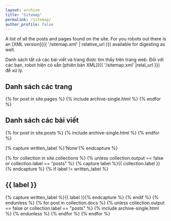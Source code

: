 ```yaml
---
layout: archive
title: "Sitemap"
permalink: /sitemap/
author_profile: false
---
```


A list of all the posts and pages found on the site. For you robots out there is an [XML version]({{ '/sitemap.xml' | relative_url }}) available for digesting as well.

Danh sách tất cả các bài viết và trang được tìm thấy trên trang web. Đối với các bạn, robot hiện có sẵn [phiên bản XML]({{ '/sitemap.xml' |relal_url }}) để xử lý.

<h2>Danh sách các trang</h2>
{% for post in site.pages %}
  {% include archive-single.html %}
{% endfor %}

<h2>Danh sách các bài viết</h2>
{% for post in site.posts %}
  {% include archive-single.html %}
{% endfor %}

{% capture written_label %}'None'{% endcapture %}

{% for collection in site.collections %}
{% unless collection.output == false or collection.label == "posts" %}
  {% capture label %}{{ collection.label }}{% endcapture %}
  {% if label != written_label %}
  <h2>{{ label }}</h2>
  {% capture written_label %}{{ label }}{% endcapture %}
  {% endif %}
{% endunless %}
{% for post in collection.docs %}
  {% unless collection.output == false or collection.label == "posts" %}
  {% include archive-single.html %}
  {% endunless %}
{% endfor %}
{% endfor %}
